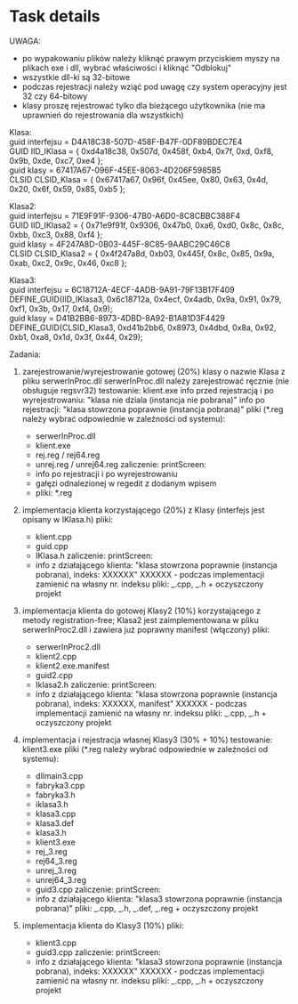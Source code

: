 # Task details

UWAGA:

- po wypakowaniu plików należy kliknąć prawym przyciskiem myszy na plikach exe i dll, wybrać właściwości i kliknąć "Odblokuj"
- wszystkie dll-ki są 32-bitowe
- podczas rejestracji należy wziąć pod uwagę czy system operacyjny jest 32 czy 64-bitowy
- klasy proszę rejestrować tylko dla bieżącego użytkownika
  (nie ma uprawnień do rejestrowania dla wszystkich)

Klasa:<br>
guid interfejsu = D4A18C38-507D-458F-B47F-0DF89BDEC7E4<br>
GUID IID_IKlasa = { 0xd4a18c38, 0x507d, 0x458f, 0xb4, 0x7f, 0xd, 0xf8, 0x9b, 0xde, 0xc7, 0xe4 };<br>
guid klasy = 67417A67-096F-45EE-8063-4D206F5985B5<br>
CLSID CLSID_Klasa = { 0x67417a67, 0x96f, 0x45ee, 0x80, 0x63, 0x4d, 0x20, 0x6f, 0x59, 0x85, 0xb5 };<br>

Klasa2:<br>
guid interfejsu = 71E9F91F-9306-47B0-A6D0-8C8CBBC388F4<br>
GUID IID_IKlasa2 = { 0x71e9f91f, 0x9306, 0x47b0, 0xa6, 0xd0, 0x8c, 0x8c, 0xbb, 0xc3, 0x88, 0xf4 };<br>
guid klasy = 4F247A8D-0B03-445F-8C85-9AABC29C46C8<br>
CLSID CLSID_Klasa2 = { 0x4f247a8d, 0xb03, 0x445f, 0x8c, 0x85, 0x9a, 0xab, 0xc2, 0x9c, 0x46, 0xc8 };<br>

Klasa3:<br>
guid interfejsu = 6C18712A-4ECF-4ADB-9A91-79F13B17F409<br>
DEFINE_GUID(IID_IKlasa3, 0x6c18712a, 0x4ecf, 0x4adb, 0x9a, 0x91, 0x79, 0xf1, 0x3b, 0x17, 0xf4, 0x9);<br>
guid klasy = D41B2BB6-8973-4DBD-8A92-B1A81D3F4429<br>
DEFINE_GUID(CLSID_Klasa3, 0xd41b2bb6, 0x8973, 0x4dbd, 0x8a, 0x92, 0xb1, 0xa8, 0x1d, 0x3f, 0x44, 0x29);<br>

Zadania:

1. zarejestrowanie/wyrejestrowanie gotowej (20%)
   klasy o nazwie Klasa z pliku serwerInProc.dll
   serwerInProc.dll należy zarejestrować ręcznie
   (nie obsługuje regsvr32)
   testowanie: klient.exe
   info przed rejestracją i po wyrejestrowaniu: "klasa nie dziala (instancja nie pobrana)"
   info po rejestracji: "klasa stowrzona poprawnie (instancja pobrana)"
   pliki (\*.reg należy wybrać odpowiednie w zaleźności od systemu):

   - serwerInProc.dll
   - klient.exe
   - rej.reg / rej64.reg
   - unrej.reg / unrej64.reg
     zaliczenie: printScreen:
   - info po rejestracji i po wyrejestrowaniu
   - gałęzi odnalezionej w regedit z dodanym wpisem
   - pliki: \*.reg

2. implementacja klienta korzystającego (20%)
   z Klasy (interfejs jest opisany w IKlasa.h)
   pliki:

   - klient.cpp
   - guid.cpp
   - IKlasa.h
     zaliczenie: printScreen:
   - info z działającego klienta:
     "klasa stowrzona poprawnie (instancja pobrana), indeks: XXXXXX"
     XXXXXX - podczas implementacji zamienić na własny nr. indeksu
     pliki: _.cpp, _.h + oczyszczony projekt

3. implementacja klienta do gotowej Klasy2 (10%)
   korzystającego z metody registration-free;
   Klasa2 jest zaimplementowana w pliku serwerInProc2.dll
   i zawiera już poprawny manifest (włączony)
   pliki:

   - serwerInProc2.dll
   - klient2.cpp
   - klient2.exe.manifest
   - guid2.cpp
   - Iklasa2.h
     zaliczenie: printScreen:
   - info z działającego klienta:
     "klasa stowrzona poprawnie (instancja pobrana), indeks: XXXXXX, manifest"
     XXXXXX - podczas implementacji zamienić na własny nr. indeksu
     pliki: _.cpp, _.h + oczyszczony projekt

4. implementacja i rejestracja własnej Klasy3 (30% + 10%)
   testowanie: klient3.exe
   pliki (\*.reg należy wybrać odpowiednie w zaleźności od systemu):

   - dllmain3.cpp
   - fabryka3.cpp
   - fabryka3.h
   - iklasa3.h
   - klasa3.cpp
   - klasa3.def
   - klasa3.h
   - klient3.exe
   - rej_3.reg
   - rej64_3.reg
   - unrej_3.reg
   - unrej64_3.reg
   - guid3.cpp
     zaliczenie: printScreen:
   - info z działającego klienta:
     "klasa3 stowrzona poprawnie (instancja pobrana)"
     pliki: _.cpp, _.h, _.def, _.reg + oczyszczony projekt

5. implementacja klienta do Klasy3 (10%)
   pliki:
   - klient3.cpp
   - guid3.cpp
     zaliczenie: printScreen:
   - info z działającego klienta:
     "klasa3 stowrzona poprawnie (instancja pobrana), indeks: XXXXXX"
     XXXXXX - podczas implementacji zamienić na własny nr. indeksu
     pliki: _.cpp, _.h + oczyszczony projekt
